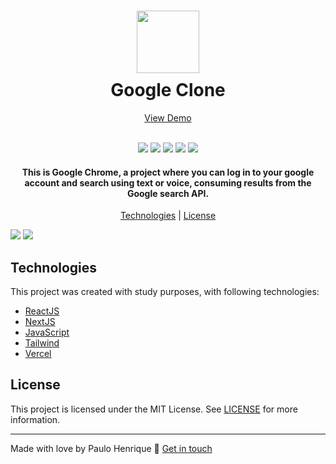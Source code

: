 <h1 align="center">
  <img src="https://i.imgur.com/yt1xlne.png" width="100px" style="display: block; margin: 10px auto;">
  Google Clone
</h1>

<p align="center">
  <a href="http://google-clone-phdev.vercel.app/">View Demo</a>
</p>

<p align="center">
  <br/>
  <img src="https://img.shields.io/github/languages/top/PauloRev/google-clone">
  <img src="https://img.shields.io/github/issues/PauloRev/google-clone">
  <img src="https://img.shields.io/github/forks/PauloRev/google-clone">
  <img src="https://img.shields.io/github/stars/PauloRev/google-clone">
  <img src="https://img.shields.io/github/license/PauloRev/google-clone">
</p>

<h4 align="center">
  This is Google Chrome, a project where you can log in to your google account and search using text or voice, consuming results from the Google search API.
</h4>

<p align="center">
  <a href="#technologies">Technologies</a> | <a href="#license">License</a>
</p>

<img src="https://i.imgur.com/OHs1t6e.png">
<img src="https://i.imgur.com/AJZMKOx.png">

## Technologies

This project was created with study purposes, with following technologies:

- [ReactJS](https://reactjs.org)
- [NextJS](https://nextjs.org)
- [JavaScript](https://developer.mozilla.org/en-US/docs/Web/JavaScript)
- [Tailwind](https://tailwindcss.com/)
- [Vercel](https://vercel.com/)

## License

This project is licensed under the MIT License. See [LICENSE](https://opensource.org/licenses/MIT) for more information.

___

Made with love by Paulo Henrique :wave: [Get in touch](https://github.com/PauloRev)